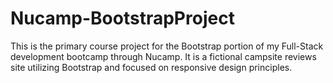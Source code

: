 # Nucamp-BootstrapProject

This is the primary course project for the Bootstrap portion of my Full-Stack development bootcamp through Nucamp. 
It is a fictional campsite reviews site utilizing Bootstrap and focused on responsive design principles.
